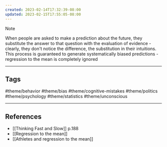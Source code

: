 ```yaml
---
created: 2023-02-14T17:32:39-08:00
updated: 2023-02-15T17:55:05-08:00
---
```


> [!NOTE]
> When people are asked to make a prediction about the future, they substitute the answer to that question with the evaluation of evidence - clearly, they don't notice the difference, the substitution in their intuitions. This process is guaranteed to generate systematically biased predictions - regression to the mean is completely ignored

---
## Tags
#theme/behavior #theme/bias #theme/cognitive-mistakes #theme/politics #theme/psychology #theme/statistics #theme/unconscious 

---
## References
- [[Thinking Fast and Slow]] p.188
- [[Regression to the mean]]
- [[Athletes and regression to the mean]]